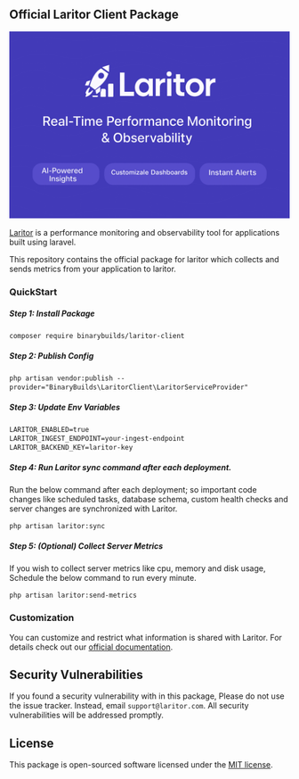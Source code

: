 Official Laritor Client Package
------------------------------------------------
![Laritor Image](/art/laritor-og.png "Laritor Image")

[Laritor](https://laritor.com) is a performance monitoring and observability tool for applications built using laravel. 

This repository contains the official package for laritor which collects and sends metrics from your application to laritor.

### QuickStart

##### Step 1: Install Package
```
composer require binarybuilds/laritor-client
```
##### Step 2: Publish Config
```
php artisan vendor:publish --provider="BinaryBuilds\LaritorClient\LaritorServiceProvider"
```
##### Step 3: Update Env Variables
```
LARITOR_ENABLED=true
LARITOR_INGEST_ENDPOINT=your-ingest-endpoint
LARITOR_BACKEND_KEY=laritor-key
```
##### Step 4: Run Laritor sync command after each deployment.

Run the below command after each deployment; so important code changes like scheduled tasks, database schema, 
custom health checks and server changes are synchronized with Laritor.
```
php artisan laritor:sync
```
##### Step 5: (Optional) Collect Server Metrics

If you wish to collect server metrics like cpu, memory and disk usage, Schedule the below command to run every minute.
```
php artisan laritor:send-metrics
```

### Customization

You can customize and restrict what information is shared with Laritor. For details check out
our [official documentation](https://docs.laritor.com).

## Security Vulnerabilities

If you found a security vulnerability with in this package, Please do not use the issue tracker. Instead, 
email  `support@laritor.com`. All security vulnerabilities will be addressed promptly.

## License

This package is open-sourced software licensed under the [MIT license](LICENSE.md).
